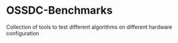 # OSSDC-Benchmarks
Collection of tools to test different algorithms on different hardware configuration

